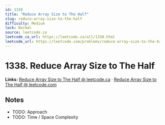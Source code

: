 ```yaml
--- 
id: 1338
title: "Reduce Array Size to The Half"
slug: reduce-array-size-to-the-half
difficulty: Medium
lock: Normal
source: leetcode.ca
leetcode_ca_url: https://leetcode.ca/all/1338.html
leetcode_url: https://leetcode.com/problems/reduce-array-size-to-the-half/
---
```


# 1338. Reduce Array Size to The Half

**Links:** [Reduce Array Size to The Half @ leetcode.ca](https://leetcode.ca/all/1338.html) · [Reduce Array Size to The Half @ leetcode.com](https://leetcode.com/problems/reduce-array-size-to-the-half/)

## Notes
- TODO: Approach
- TODO: Time / Space Complexity
